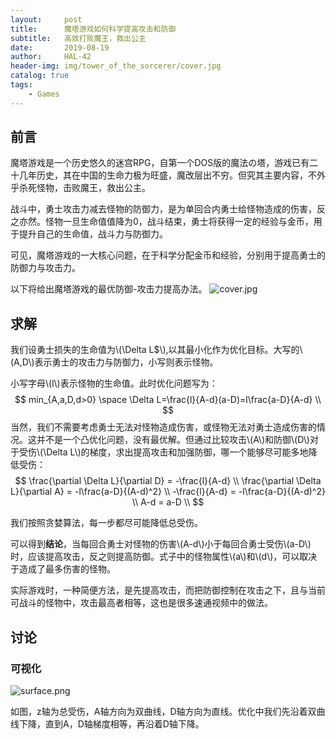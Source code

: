```yaml
---
layout:     post
title:      魔塔游戏如何科学提高攻击和防御
subtitle:   高效打败魔王，救出公主
date:       2019-08-19
author:     HAL-42
header-img: img/tower_of_the_sorcerer/cover.jpg
catalog: true
tags:
    - Games
---
```

## 前言

魔塔游戏是一个历史悠久的迷宫RPG，自第一个DOS版的魔法の塔，游戏已有二十几年历史，其在中国的生命力极为旺盛，魔改层出不穷。但究其主要内容，不外乎杀死怪物，击败魔王，救出公主。

战斗中，勇士攻击力减去怪物的防御力，是为单回合内勇士给怪物造成的伤害，反之亦然。怪物一旦生命值值降为0，战斗结束，勇士将获得一定的经验与金币，用于提升自己的生命值，战斗力与防御力。

可见，魔塔游戏的一大核心问题，在于科学分配金币和经验，分别用于提高勇士的防御力与攻击力。

以下将给出魔塔游戏的最优防御-攻击力提高办法。
![cover.jpg](https://i.loli.net/2019/08/19/uEzsXmyxNAY5D4Q.jpg)



## 求解
<script type="text/javascript" src="http://cdn.mathjax.org/mathjax/latest/MathJax.js?config=default"></script>
我们设勇士损失的生命值为\\(\Delta L$\\),以其最小化作为优化目标。大写的\\(A,D\\)表示勇士的攻击力与防御力，小写则表示怪物。

小写字母\\(l\\)表示怪物的生命值。此时优化问题写为：
$$
min_{A,a,D,d>0} \space \Delta L=\frac{l}{A-d}(a-D)=l\frac{a-D}{A-d} \\
$$
当然，我们不需要考虑勇士无法对怪物造成伤害，或怪物无法对勇士造成伤害的情况。这并不是一个凸优化问题，没有最优解。但通过比较攻击\\(A\\)和防御\\(D\\)对于受伤\\(\Delta L\\)的梯度，求出提高攻击和加强防御，哪一个能够尽可能多地降低受伤：
$$
\frac{\partial \Delta L}{\partial D} = -\frac{l}{A-d} \\
\frac{\partial \Delta L}{\partial A} = -l\frac{a-D}{(A-d)^2} \\
-\frac{l}{A-d} = -l\frac{a-D}{(A-d)^2} \\
A-d = a-D \\
$$

我们按照贪婪算法，每一步都尽可能降低总受伤。

可以得到**结论**，当每回合勇士对怪物的伤害\\(A-d\\)小于每回合勇士受伤\\(a-D\\)时，应该提高攻击，反之则提高防御。式子中的怪物属性\\(a\\)和\\(d\\)，可以取决于造成了最多伤害的怪物。

实际游戏时，一种简便方法，是先提高攻击，而把防御控制在攻击之下，且与当前可战斗的怪物中，攻击最高者相等，这也是很多速通视频中的做法。

## 讨论

### 可视化

![surface.png](https://i.loli.net/2019/08/19/uytKzJpLxbaRdwY.png)

如图，z轴为总受伤，A轴方向为双曲线，D轴方向为直线。优化中我们先沿着双曲线下降，直到A，D轴梯度相等，再沿着D轴下降。
